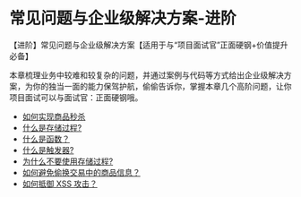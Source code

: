 # 常见问题与企业级解决方案-进阶

【进阶】常见问题与企业级解决方案【适用于与“项目面试官”正面硬钢+价值提升必备】

本章梳理业务中较难和较复杂的问题，并通过案例与代码等方式给出企业级解决方案，为你的独当一面的能力保驾护航，偷偷告诉你，掌握本章几个高阶问题，让你项目面试可以与面试官：正面硬钢哦。

- [如何实现商品秒杀](./01.md) 
- [什么是存储过程?](./02.md) 
- [什么是函数？](./03.md) 
- [什么是触发器?](./04.md) 
- [为什么不要使用存储过程?](./05.md) 
- [如何避免偷换交易中的商品信息？](./06.md) 
- [如何抵御 XSS 攻击？](./07.md) 